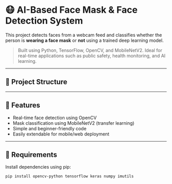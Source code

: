 # 😷 AI-Based Face Mask & Face Detection System

This project detects faces from a webcam feed and classifies whether the person is **wearing a face mask** or **not** using a trained deep learning model.

> Built using Python, TensorFlow, OpenCV, and MobileNetV2. Ideal for real-time applications such as public safety, health monitoring, and AI learning.

---

## 📁 Project Structure


---

## 🚀 Features

- Real-time face detection using OpenCV
- Mask classification using MobileNetV2 (transfer learning)
- Simple and beginner-friendly code
- Easily extendable for mobile/web deployment

---

## 🔧 Requirements

Install dependencies using pip:

```bash
pip install opencv-python tensorflow keras numpy imutils
